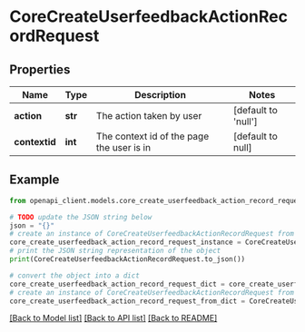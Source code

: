 # CoreCreateUserfeedbackActionRecordRequest


## Properties

Name | Type | Description | Notes
------------ | ------------- | ------------- | -------------
**action** | **str** | The action taken by user | [default to 'null']
**contextid** | **int** | The context id of the page the user is in | [default to null]

## Example

```python
from openapi_client.models.core_create_userfeedback_action_record_request import CoreCreateUserfeedbackActionRecordRequest

# TODO update the JSON string below
json = "{}"
# create an instance of CoreCreateUserfeedbackActionRecordRequest from a JSON string
core_create_userfeedback_action_record_request_instance = CoreCreateUserfeedbackActionRecordRequest.from_json(json)
# print the JSON string representation of the object
print(CoreCreateUserfeedbackActionRecordRequest.to_json())

# convert the object into a dict
core_create_userfeedback_action_record_request_dict = core_create_userfeedback_action_record_request_instance.to_dict()
# create an instance of CoreCreateUserfeedbackActionRecordRequest from a dict
core_create_userfeedback_action_record_request_from_dict = CoreCreateUserfeedbackActionRecordRequest.from_dict(core_create_userfeedback_action_record_request_dict)
```
[[Back to Model list]](../README.md#documentation-for-models) [[Back to API list]](../README.md#documentation-for-api-endpoints) [[Back to README]](../README.md)


